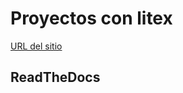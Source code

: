 # Proyectos con litex

[URL del sitio](https://litex-and-softcore-projects.readthedocs.io/)

## ReadTheDocs


